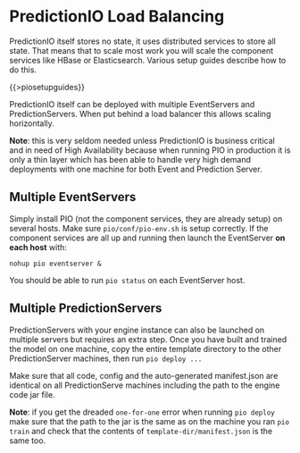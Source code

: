 # PredictionIO Load Balancing

PredictionIO itself stores no state, it uses distributed services to store all state. That means that to scale most work you will scale the component services like HBase or Elasticsearch. Various setup guides describe how to do this.

{{>piosetupguides}}

PredictionIO itself can be deployed with multiple EventServers and PredictionServers. When put behind a load balancer this allows scaling horizontally. 

**Note**: this is very seldom needed unless PredictionIO is business critical and in need of High Availability because when running PIO in production it is only a thin layer which has been able to handle very high demand deployments with one machine for both Event and Prediction Server. 

## Multiple EventServers

Simply install PIO (not the component services, they are already setup) on several hosts. Make sure `pio/conf/pio-env.sh` is setup correctly. If the component services are all up and running then launch the EventServer **on each host** with:

```  
nohup pio eventserver &
```

You should be able to run `pio status` on each EventServer host.

## Multiple PredictionServers

PredictionServers with your engine instance can also be launched on multiple servers but requires an extra step. Once you have built and trained the model on one machine, copy the entire template directory to the other PredictionServer machines, then run `pio deploy ...` 

Make sure that all code, config and the auto-generated manifest.json are identical on all PredictionServe machines including the path to the engine code jar file.

**Note**: if you get the dreaded `one-for-one` error when running `pio deploy` make sure that the path to the jar is the same as on the machine you ran `pio train` and check that the contents of `template-dir/manifest.json` is the same too. 
